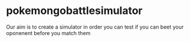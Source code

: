 # pokemongobattlesimulator
Our aim is to create a simulator in order you can test if you can beet your oponenent before you match them
